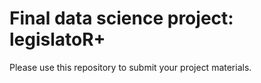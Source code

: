 # Final data science project: legislatoR+

Please use this repository to submit your project materials.
